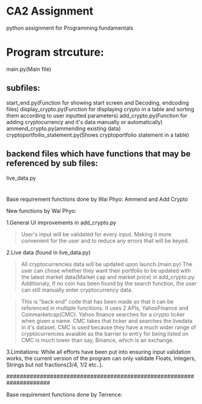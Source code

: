 # CA2 Assignment
 python assignment for Programming fundamentals

# Program strcuture:
   main.py(Main file)

## subfiles:
   start_end.py(Function for showing start screen and Decoding, endcoding files)
   display_crypto.py(Function for displaying crypto in a table and sorting them according to user inputted parameters)
   add_crypto.py(Function for adding cryptocurrency and it's data manually or automatically)
   ammend_crypto.py(ammending existing data)
   cryptoportfoilio_statement.py(Shows cryptoportfolio statement in a table)

## backend files which have functions that may be referenced by sub files:
   live_data.py



# ####################################################################

Base requirement functions done by Wai Phyo: Ammend and Add Crypto

New functions by Wai Phyo:

1.General UI improvements in add_crypto.py

   >User's input will be validated for every input. Making it more convenient for the user and to reduce any errors that will be keyed.

2.Live data (found in live_data.py)
   >All cryptocurrencies data will be updated upon launch.(main.py)
   >The user can chose whether they want their portfolio to be updated with the latest market data(Market cap and market price) in add_crypto.py.
   >Additionaly, if no coin has been found by the search function, the user can still manually enter cryptocurrency data.

   >This is "back end" code that has been made so that it can be referenced in multiple funcitions.
   >It uses 2 APIs, YahooFinance and Coinmarketcap(CMC). Yahoo finance searches for a crypto ticker when given a name. CMC takes that ticker and searches the livedata in it's dataset. CMC is used because they have a much wider range of cryptocurrencies avaiable as the barrier to entry for being listed on CMC is much lower than say, Binance, which is an exchange.

3.Limitations:
   While all efforts have been put into ensuring input validation works, the current version of the program can only validate Floats, Integers, Strings but not fractions(3/4, 1/2 etc..).
   

#####################################################################

Base requirement functions done by Terrence: 
